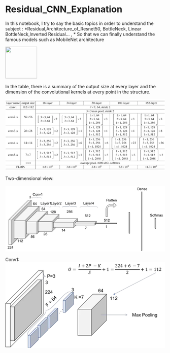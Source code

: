 # Residual_CNN_Explanation

In this notebook, I try to say the basic topics in order to understand the subject : *Residual,Architecture_of_Resnet50, BottleNeck, Linear BottleNeck,Inverted Residual... , * So that we can finally understand the famous models such as MobileNet architecture
 

<img src="[https://your-image-url.type](https://github.com/SAMashiyane/Residual_CNN_Explanation/blob/main/image/34R.png)" width="100" height="100">

In the table, there is a summary of the output size at every layer and the dimension of the convolutional kernels at every point in the structure.

![alt_text](https://github.com/SAMashiyane/Residual_CNN_Explanation/blob/main/image/Resnets_tabel.jpg)

Two-dimensional view:

![alt_text](https://github.com/SAMashiyane/Residual_CNN_Explanation/blob/main/image/aspect_resnet34.jpg)

Conv1:
![alt_text](https://github.com/SAMashiyane/Residual_CNN_Explanation/blob/main/image/conv1_resnet34.jpg)



